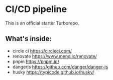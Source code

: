 # CI/CD pipeline

This is an official starter Turborepo.

## What's inside:
- circle ci https://circleci.com/
- renovate https://www.mend.io/renovate/
- pnpm https://pnpm.io/
- dangerjs https://github.com/danger/danger-js
- husky https://typicode.github.io/husky/
